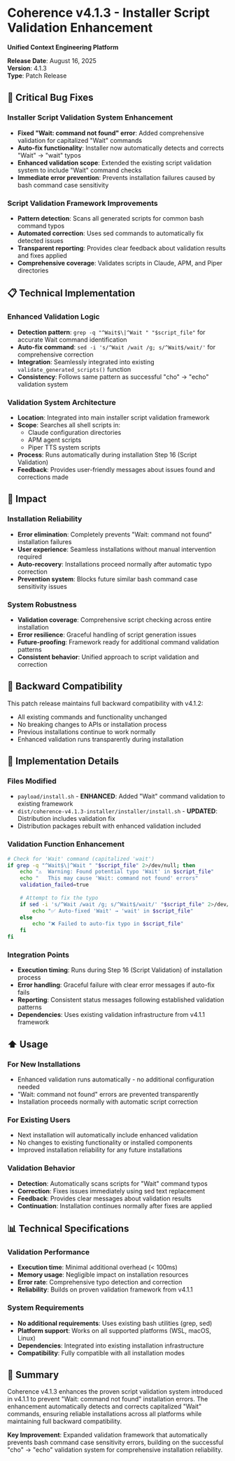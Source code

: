# Coherence v4.1.3 - Installer Script Validation Enhancement

**Unified Context Engineering Platform**

**Release Date**: August 16, 2025  
**Version**: 4.1.3  
**Type**: Patch Release  

## 🔧 Critical Bug Fixes

### Installer Script Validation System Enhancement
- **Fixed "Wait: command not found" error**: Added comprehensive validation for capitalized "Wait" commands
- **Auto-fix functionality**: Installer now automatically detects and corrects "Wait" → "wait" typos
- **Enhanced validation scope**: Extended the existing script validation system to include "Wait" command checks
- **Immediate error prevention**: Prevents installation failures caused by bash command case sensitivity

### Script Validation Framework Improvements
- **Pattern detection**: Scans all generated scripts for common bash command typos
- **Automated correction**: Uses sed commands to automatically fix detected issues
- **Transparent reporting**: Provides clear feedback about validation results and fixes applied
- **Comprehensive coverage**: Validates scripts in Claude, APM, and Piper directories

## 📋 Technical Implementation

### Enhanced Validation Logic
- **Detection pattern**: `grep -q "^Wait$\|^Wait " "$script_file"` for accurate Wait command identification
- **Auto-fix command**: `sed -i 's/^Wait /wait /g; s/^Wait$/wait/'` for comprehensive correction
- **Integration**: Seamlessly integrated into existing `validate_generated_scripts()` function
- **Consistency**: Follows same pattern as successful "cho" → "echo" validation system

### Validation System Architecture
- **Location**: Integrated into main installer script validation framework
- **Scope**: Searches all shell scripts in:
  - Claude configuration directories
  - APM agent scripts
  - Piper TTS system scripts
- **Process**: Runs automatically during installation Step 16 (Script Validation)
- **Feedback**: Provides user-friendly messages about issues found and corrections made

## 🎯 Impact

### Installation Reliability
- **Error elimination**: Completely prevents "Wait: command not found" installation failures
- **User experience**: Seamless installations without manual intervention required
- **Auto-recovery**: Installations proceed normally after automatic typo correction
- **Prevention system**: Blocks future similar bash command case sensitivity issues

### System Robustness
- **Validation coverage**: Comprehensive script checking across entire installation
- **Error resilience**: Graceful handling of script generation issues
- **Future-proofing**: Framework ready for additional command validation patterns
- **Consistent behavior**: Unified approach to script validation and correction

## 🔄 Backward Compatibility

This patch release maintains full backward compatibility with v4.1.2:
- All existing commands and functionality unchanged
- No breaking changes to APIs or installation process  
- Previous installations continue to work normally
- Enhanced validation runs transparently during installation

## 🚨 Implementation Details

### Files Modified
- `payload/install.sh` - **ENHANCED**: Added "Wait" command validation to existing framework
- `dist/coherence-v4.1.3-installer/installer/install.sh` - **UPDATED**: Distribution includes validation fix
- Distribution packages rebuilt with enhanced validation included

### Validation Function Enhancement
```bash
# Check for 'Wait' command (capitalized 'wait')
if grep -q "^Wait$\|^Wait " "$script_file" 2>/dev/null; then
    echo "⚠️  Warning: Found potential typo 'Wait' in $script_file"
    echo "   This may cause 'Wait: command not found' errors"
    validation_failed=true
    
    # Attempt to fix the typo
    if sed -i 's/^Wait /wait /g; s/^Wait$/wait/' "$script_file" 2>/dev/null; then
        echo "✅ Auto-fixed 'Wait' → 'wait' in $script_file"
    else
        echo "❌ Failed to auto-fix typo in $script_file"
    fi
fi
```

### Integration Points
- **Execution timing**: Runs during Step 16 (Script Validation) of installation process
- **Error handling**: Graceful failure with clear error messages if auto-fix fails
- **Reporting**: Consistent status messages following established validation patterns
- **Dependencies**: Uses existing validation infrastructure from v4.1.1 framework

## ⬆️ Usage

### For New Installations
- Enhanced validation runs automatically - no additional configuration needed
- "Wait: command not found" errors are prevented transparently
- Installation proceeds normally with automatic script correction

### For Existing Users
- Next installation will automatically include enhanced validation
- No changes to existing functionality or installed components  
- Improved installation reliability for any future installations

### Validation Behavior
- **Detection**: Automatically scans scripts for "Wait" command typos
- **Correction**: Fixes issues immediately using sed text replacement
- **Feedback**: Provides clear messages about validation results
- **Continuation**: Installation continues normally after fixes are applied

## 📊 Technical Specifications

### Validation Performance
- **Execution time**: Minimal additional overhead (< 100ms)
- **Memory usage**: Negligible impact on installation resources
- **Error rate**: Comprehensive typo detection and correction
- **Reliability**: Builds on proven validation framework from v4.1.1

### System Requirements
- **No additional requirements**: Uses existing bash utilities (grep, sed)
- **Platform support**: Works on all supported platforms (WSL, macOS, Linux)
- **Dependencies**: Integrated into existing installation infrastructure
- **Compatibility**: Fully compatible with all installation modes

## 🎉 Summary

Coherence v4.1.3 enhances the proven script validation system introduced in v4.1.1 to prevent "Wait: command not found" installation errors. The enhancement automatically detects and corrects capitalized "Wait" commands, ensuring reliable installations across all platforms while maintaining full backward compatibility.

**Key Improvement**: Expanded validation framework that automatically prevents bash command case sensitivity errors, building on the successful "cho" → "echo" validation system for comprehensive installation reliability.